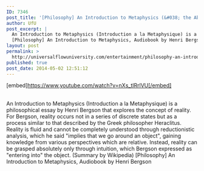 ```yaml
---
ID: 7346
post_title: '[Philosophy] An Introduction to Metaphysics (&#038; the Absolute Reality),  by Henri Bergson'
author: UfU
post_excerpt: |
  An Introduction to Metaphysics (Introduction a la Metaphysique) is a philosophical essay by Henri Bergson that explores the concept of reality. For Bergson, reality occurs not in a series of discrete states but as a process similar to that described by the Greek philosopher Heraclitus. Reality is fluid and cannot be completely understood through reductionistic analysis, which he said "implies that we go around an object", gaining knowledge from various perspectives which are relative. Instead, reality can be grasped absolutely only through intuition, which Bergson expressed as "entering into" the object. (Summary by Wikipedia)
  [Philosophy] An Introduction to Metaphysics, Audiobook by Henri Bergson
layout: post
permalink: >
  http://universalflowuniversity.com/entertainment/philosophy-an-introduction-to-metaphysics-the-absolute-reality-by-henri-bergson/
published: true
post_date: 2014-05-02 12:51:12
---
```

[embed]https://www.youtube.com/watch?v=nXs_tIRrlVU[/embed]</br></br>
<p>An Introduction to Metaphysics (Introduction a la Metaphysique) is a philosophical essay by Henri Bergson that explores the concept of reality. For Bergson, reality occurs not in a series of discrete states but as a process similar to that described by the Greek philosopher Heraclitus. Reality is fluid and cannot be completely understood through reductionistic analysis, which he said "implies that we go around an object", gaining knowledge from various perspectives which are relative. Instead, reality can be grasped absolutely only through intuition, which Bergson expressed as "entering into" the object. (Summary by Wikipedia)
[Philosophy] An Introduction to Metaphysics, Audiobook by Henri Bergson</p>